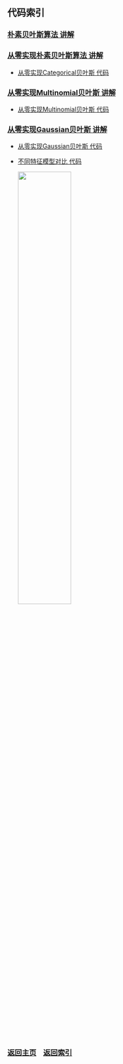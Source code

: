 ## 代码索引

### [朴素贝叶斯算法 讲解](https://mp.weixin.qq.com/s/hh1gV9UoaFpQaotlIzrMkg)

### [从零实现朴素贝叶斯算法 讲解](https://mp.weixin.qq.com/s/kCbITIOq4TxvIhfR5nH2yg)

- [从零实现Categorical贝叶斯 代码](C01_naive_bayes_category.py)

### [从零实现Multinomial贝叶斯 讲解](https://mp.weixin.qq.com/s/LCCUypsAakFsdNpZqpaP4g)

- [从零实现Multinomial贝叶斯 代码](C02_naive_bayes_multinomial.py)

### [从零实现Gaussian贝叶斯 讲解](https://mp.weixin.qq.com/s/B3rftdKAkIyMr9LX7UHKwQ)

- [从零实现Gaussian贝叶斯 代码](C03_naive_bayes_gaussian.py)
- [不同特征模型对比 代码](C04_comparison.py)

    <img src="https://moonhotel.oss-cn-shanghai.aliyuncs.com/images/22031953459.jpg" width="50%">
  
### [返回主页](../../README.md)&nbsp;&nbsp;&nbsp;&nbsp;[返回索引](../Index.md)